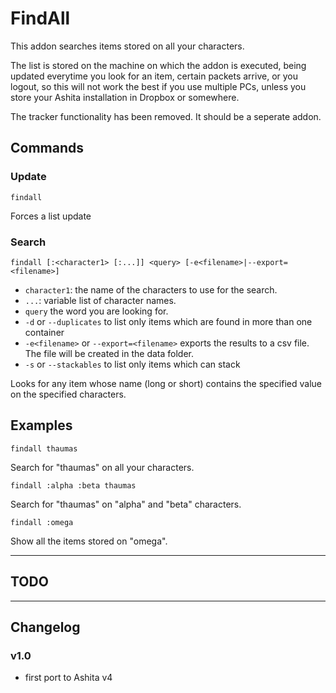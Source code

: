# FindAll

This addon searches items stored on all your characters.

The list is stored on the machine on which the addon is executed, being updated everytime
you look for an item, certain packets arrive, or you logout, so this will not work the best
if you use multiple PCs, unless you store your Ashita installation in Dropbox or somewhere.

The tracker functionality has been removed. It should be a seperate addon.

## Commands

### Update ###

```
findall
```

Forces a list update

### Search ###

```
findall [:<character1> [:...]] <query> [-e<filename>|--export=<filename>]
```
* `character1`: the name of the characters to use for the search.
* `...`: variable list of character names.
* `query` the word you are looking for.
* `-d` or `--duplicates` to list only items which are found in more than one container
* `-e<filename>` or `--export=<filename>` exports the results to a csv file. The file will be created in the data folder.
* `-s` or `--stackables` to list only items which can stack

Looks for any item whose name (long or short) contains the specified value on the specified characters.

## Examples ##

```
findall thaumas
```

Search for "thaumas" on all your characters.

```
findall :alpha :beta thaumas
```

Search for "thaumas" on "alpha" and "beta" characters.

```
findall :omega
```

Show all the items stored on "omega".

----

## TODO

----

## Changelog

### v1.0
* first port to Ashita v4
